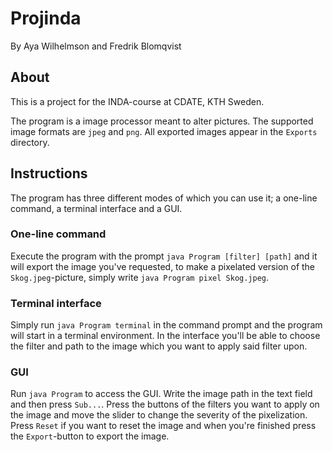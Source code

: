 # Projinda

By Aya Wilhelmson and Fredrik Blomqvist

## About

This is a project for the INDA-course at CDATE, KTH Sweden.

The program is a image processor meant to alter pictures. The supported image formats are `jpeg` and `png`. All exported images appear in the `Exports` directory.

## Instructions

The program has three different modes of which you can use it; a one-line command, a terminal interface and a GUI.

### One-line command

Execute the program with the prompt `java Program [filter] [path]` and it will export the image you've requested, to make a pixelated version of the `Skog.jpeg`-picture, simply write `java Program pixel Skog.jpeg`.

### Terminal interface

Simply run `java Program terminal` in the command prompt and the program will start in a terminal environment. In the interface you'll be able to choose the filter and path to the image which you want to apply said filter upon.

### GUI

Run `java Program` to access the GUI. Write the image path in the text field and then press `Sub...`. Press the buttons of the filters you want to apply on the image and move the slider to change the severity of the pixelization. Press `Reset` if you want to reset the image and when you're finished press the `Export`-button to export the image.